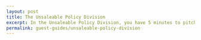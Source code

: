 ```yaml
---
layout: post
title: The Unsaleable Policy Division
excerpt: In the Unsaleable Policy Division, you have 5 minutes to pitch a solution to a real or fictional public policy problem that would fix the problem but that no one would would vote for.
permalink: guest-guides/unsaleable-policy-division
---
```


